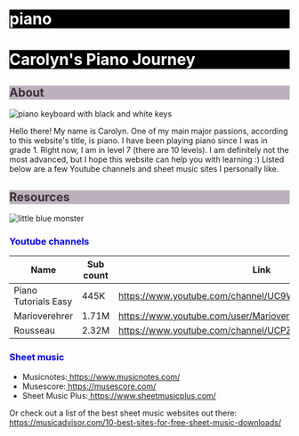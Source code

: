 # piano
<!DOCTYPE html>
<html>
    <head>
        <meta charset="utf-8">
        <meta name="about" content="history of my piano playing">
        <meta name="youtube channels" content="Piano Tutorials Easy, Marioverehrer, Rousseau">
        <meta name="sheet music" content="musicnotes, musescore, sheet music plus">
        <title>Carolyn's Piano Journey</title>
    </head>
    <body>
    <style>
        h1 {
            color:white;
            background-color:black;
        }
        h2 {
            color:rgb(59, 51, 59);
            background-color:rgb(189, 176, 189);
        }
        h3 {
            color:blue;
        }
    </style>
    <h1>Carolyn's Piano Journey</h1>
    <h2>About</h2>
    <img src="www.publicdomainpictures.net/en/view-image.php?image=228259&picture=piano-keyboard-cartoon-effect" alt="piano keyboard with black and white keys">
    <p>Hello there! My name is Carolyn. One of my main major passions, according to this website's title, is piano. I have been playing piano since I was in grade 1. Right now, I am in level 7 (there are 10 levels). I am definitely not the most advanced, but I hope this website can help you with learning :) Listed below are a few Youtube channels and sheet music sites I personally like.
    <h2>Resources</h2>
    <img src="https://www.kasandbox.org/programming-images/avatars/aqualine-sapling.png" alt="little blue monster">
    <h3>Youtube channels</h3>
    <table>
        <thead>
            <th>Name</th>
            <th>Sub count</th>
            <th>Link</th>
        </thead>
        <tbody>
            <tr>
                <td>Piano Tutorials Easy</td>
                <td>445K</td>
                <td><a href="https://www.youtube.com/channel/UC9WDdfvgUbylPrFTUqBnQYQ">https://www.youtube.com/channel/UC9WDdfvgUbylPrFTUqBnQYQ</a></td>
            </tr>
            <tr>
                <td>Marioverehrer</td>
                <td>1.71M</td>
                <td><a href="https://www.youtube.com/user/Marioverehrer2">https://www.youtube.com/user/Marioverehrer2</a></td>
            </tr>
            <tr>
                <td>Rousseau</td>
                <td>2.32M</td>
                <td><a href="https://www.youtube.com/channel/UCPZUQqtVDmcjm4NY5FkzqLA">https://www.youtube.com/channel/UCPZUQqtVDmcjm4NY5FkzqLA</a></td>
            </tr>
        </tbody>
    </table> 
    <h3>Sheet music</h3>
    <ul>
    <li>Musicnotes:<a href="https://www.musicnotes.com/"> https://www.musicnotes.com/</a></li>
    <li>Musescore:<a href="https://musescore.com/"> https://musescore.com/</a></li>
    <li>Sheet Music Plus:<a href="https://www.sheetmusicplus.com/"> https://www.sheetmusicplus.com/</a></li>
    </ul>
    <p>Or check out a list of the best sheet music websites out there:<a href="https://musicadvisor.com/10-best-sites-for-free-sheet-music-downloads/"> https://musicadvisor.com/10-best-sites-for-free-sheet-music-downloads/</a></p>
    </body>
</html>
